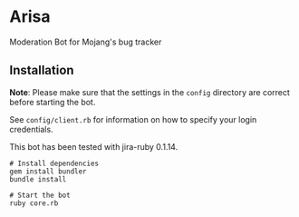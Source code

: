 # Arisa
Moderation Bot for Mojang's bug tracker

## Installation

**Note**: Please make sure that the settings in the
`config` directory are correct before starting the bot.

See `config/client.rb` for information on how to specify your login credentials.

This bot has been tested with jira-ruby 0.1.14.

```shell
# Install dependencies
gem install bundler
bundle install

# Start the bot
ruby core.rb
```
